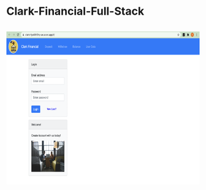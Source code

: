 # Clark-Financial-Full-Stack
<br>
<div align="center">
  <img src="app.png" height="400px" width="600px" >
</div>
